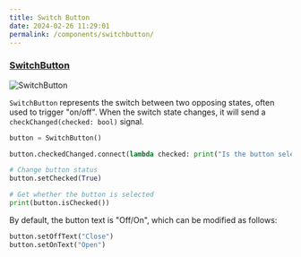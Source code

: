 ```yaml
---
title: Switch Button
date: 2024-02-26 11:29:01
permalink: /components/switchbutton/
---
```


### [SwitchButton](https://pyqt-fluent-widgets.readthedocs.io/en/latest/autoapi/qfluentwidgets/components/widgets/switch_button/index.html#qfluentwidgets.components.widgets.switch_button.SwitchButton)

![SwitchButton](/img/components/switchbutton/SwitchButton.png)

`SwitchButton` represents the switch between two opposing states, often used to trigger "on/off". When the switch state changes, it will send a `checkChanged(checked: bool)` signal.

```python
button = SwitchButton()

button.checkedChanged.connect(lambda checked: print("Is the button selected: ", checked))

# Change button status
button.setChecked(True)

# Get whether the button is selected
print(button.isChecked())
```

By default, the button text is "Off/On", which can be modified as follows:
```python
button.setOffText("Close")
button.setOnText("Open")
```